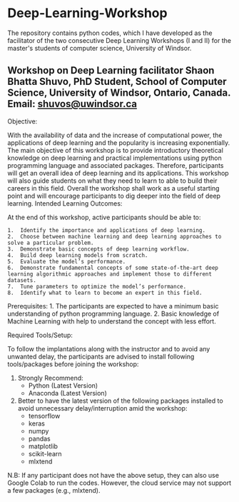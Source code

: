 # Deep-Learning-Workshop
The repository contains python codes, which I have developed as the facilitator of the two consecutive Deep Learning Workshops (I and II) for the master's students of computer science, University of Windsor.

Workshop on Deep Learning
facilitator 
Shaon Bhatta Shuvo,
PhD Student, School of Computer Science,
University of Windsor, Ontario, Canada.
Email: shuvos@uwindsor.ca
----------------------------------------------------------------------------------------------------
Objective:

With the availability of data and the increase of computational power, the applications of deep learning and the popularity is increasing exponentially. The main objective of this workshop is to provide introductory theoretical knowledge on deep learning and practical implementations using python programming language and associated packages. Therefore, participants will get an overall idea of deep learning and its applications. This workshop will also guide students on what they need to learn to able to build their careers in this field. Overall the workshop shall work as a useful starting point and will encourage participants to dig deeper into the field of deep learning.
Intended Learning Outcomes:

At the end of this workshop, active participants should be able to: 

	1.	Identify the importance and applications of deep learning. 
	2.	Choose between machine learning and deep learning approaches to solve a particular problem.
	3.	Demonstrate basic concepts of deep learning workflow. 
	4.	Build deep learning models from scratch. 
	5.	Evaluate the model’s performance. 
	6.	Demonstrate fundamental concepts of some state-of-the-art deep learning algorithmic approaches and implement those to different datasets. 
	7.	Tune parameters to optimize the model’s performance. 
	8.	Identify what to learn to become an expert in this field. 
 

Prerequisites:
	1.	The participants are expected to have a minimum basic understanding of python programming language. 
	2.	Basic knowledge of Machine Learning with help to understand the concept with less effort.  

Required Tools/Setup:

To follow the implantations along with the instructor and to avoid any unwanted delay, the participants are advised to install following tools/packages before joining the workshop:

1.	Strongly Recommend: 
	-	Python (Latest Version)
	-	Anaconda (Latest Version)  
2.	Better to have the latest version of the following packages installed to avoid unnecessary delay/interruption amid the workshop: 
	-	tensorflow
	-	keras	
	-	numpy
	-	pandas
	-	matplotlib
	-	scikit-learn
	-	mlxtend

N.B: If any participant does not have the above setup, they can also use Google Colab to run the codes. However, the cloud service may not support a few packages (e.g., mlxtend).

